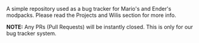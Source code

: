 A simple repository used as a bug tracker for Mario's and Ender's modpacks. Please read the Projects and Wilis section for more info.

**NOTE:** Any PRs (Pull Requests) will be instantly closed. This is only for our bug tracker system.
